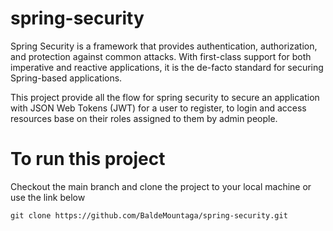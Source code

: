 # spring-security

Spring Security is a framework that provides authentication, authorization, 
and protection against common attacks. With first-class support for both imperative and reactive applications, it is the de-facto standard for securing Spring-based applications.

This project provide all the flow for spring security to secure an application
with JSON Web Tokens (JWT) for a user to register, to login and access resources 
base on their roles assigned to them by admin people.

# To run this project

Checkout the main branch and clone the project to your local machine or use 
the link below

`git clone https://github.com/BaldeMountaga/spring-security.git`
